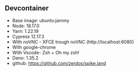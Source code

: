 ## Devcontainer

- Base image: ubuntu:jammy
- Node: 18.17.0
- Yarn: 1.22.19
- Cypress 12.17.3
- With noVNC - XFCE trough noVNC (http://localhost:6080)
- With google-chrome
- With Vscode- Zsh + Oh my zsh!
- Deno: 1.35.2
- github: https://github.com/zerdos/spike.land
